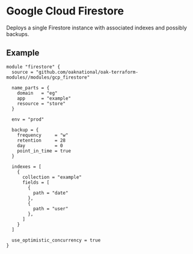 # Google Cloud Firestore

Deploys a single Firestore instance with associated indexes and possibly backups.

## Example

```hcl
module "firestore" {
  source = "github.com/oaknational/oak-terraform-modules//modules/gcp_firestore"

  name_parts = {
    domain   = "eg"
    app      = "example"
    resource = "store"
  }

  env = "prod"

  backup = {
    frequency     = "w"
    retention     = 28
    day           = 0
    point_in_time = true
  }

  indexes = [
    {
      collection = "example"
      fields = [
        {
          path = "date"
        },
        {
          path = "user"
        },
      ]
    }
  ]

  use_optimistic_concurrency = true
}
```
